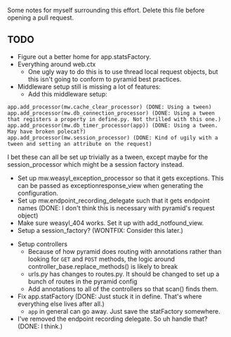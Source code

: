 Some notes for myself surrounding this effort. Delete this file before
opening a pull request.

TODO
----

* Figure out a better home for app.statsFactory.
* Everything around web.ctx
  - One ugly way to do this is to use thread local request objects, but this isn't going to conform to pyramid best practices.
* Middleware setup still is missing a lot of features:
  - Add this middleware setup:
```
app.add_processor(mw.cache_clear_processor) (DONE: Using a tween)
app.add_processor(mw.db_connection_processor) (DONE: Using a tween that registers a property in define.py. Not thrilled with this one.)
app.add_processor(mw.db_timer_processor(app)) (DONE: Using a tween. May have broken polecat?)
app.add_processor(mw.session_processor) (DONE: Kind of ugily with a tween and setting an attribute on the request)
```
I bet these can all be set up trivially as a tween, except maybe for the session_processor which might be a session factory instead.
  - Set up mw.weasyl_exception_processor so that it gets exceptions. This can be passed as exceptionresponse_view when generating the configuration.
  - Set up mw.endpoint_recording_delegate such that it gets endpoint names (DONE: I don't think this is necessary with pyramid's request object)
  - Make sure weasyl_404 works. Set it up with add_notfound_view.
  - Setup a session_factory? (WONTFIX: Consider this later.)
* Setup controllers
  - Because of how pyramid does routing with annotations rather than looking for `GET` and `POST` methods, the logic around controller_base.replace_methods() is likely to break
  - urls.py has changes to routes.py. It should be changed to set up a bunch of routes in the pyramid config
  - Add annotations to all of the controllers so that scan() finds them.
* Fix app.statFactory (DONE: Just stuck it in define. That's where everything else lives after all.)
  - `app` in general can go away. Just save the statFactory somewhere.
* I've removed the endpoint recording delegate. So uh handle that? (DONE: I think.)
